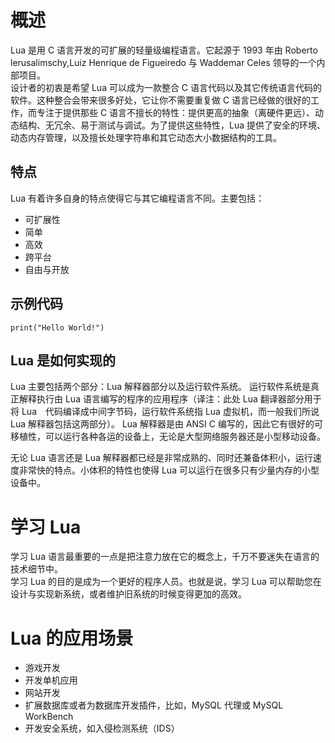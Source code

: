 # 概述  

Lua 是用 C 语言开发的可扩展的轻量级编程语言。它起源于 1993 年由 Roberto lerusalimschy,Luiz Henrique de Figueiredo 与 Waddemar Celes 领导的一个内部项目。  
设计者的初衷是希望 Lua 可以成为一款整合 C 语言代码以及其它传统语言代码的软件。这种整合会带来很多好处，它让你不需要重复做 C 语言已经做的很好的工作，而专注于提供那些 C 语言不擅长的特性：提供更高的抽象（离硬件更远）、动态结构、无冗余、易于测试与调试。为了提供这些特性，Lua 提供了安全的环境、动态内存管理，以及擅长处理字符串和其它动态大小数据结构的工具。  

## 特点  

Lua 有着许多自身的特点使得它与其它编程语言不同。主要包括：  
<ul>
<li>可扩展性</li>  
<li>简单</li>  
<li>高效</li>  
<li>跨平台</li>  
<li>自由与开放</li>  
</ul>  

## 示例代码  

```
print("Hello World!")
```  

## Lua 是如何实现的  

Lua 主要包括两个部分：Lua 解释器部分以及运行软件系统。  运行软件系统是真正解释执行由 Lua 语言编写的程序的应用程序（译注：此处 Lua 翻译器部分用于将 Lua　代码编译成中间字节码，运行软件系统指 Lua 虚拟机，而一般我们所说 Lua 解释器包括这两部分）。 Lua 解释器是由 ANSI C 编写的，因此它有很好的可移植性，可以运行各种各运的设备上，无论是大型网络服务器还是小型移动设备。  

无论 Lua 语言还是 Lua 解释器都已经是非常成熟的、同时还兼备体积小，运行速度非常快的特点。小体积的特性也使得 Lua 可以运行在很多只有少量内存的小型设备中。

# 学习 Lua  

学习 Lua 语言最重要的一点是把注意力放在它的概念上，千万不要迷失在语言的技术细节中。  
学习 Lua 的目的是成为一个更好的程序人员。也就是说，学习 Lua 可以帮助您在设计与实现新系统，或者维护旧系统的时候变得更加的高效。  

# Lua 的应用场景  

<ul>
<li>游戏开发</li>  
<li>开发单机应用</li>  
<li>网站开发</li>  
<li>扩展数据库或者为数据库开发插件，比如，MySQL 代理或 MySQL WorkBench</li>  
<li>开发安全系统，如入侵检测系统（IDS）</li>  
</ul>  

